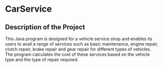# CarService
## Description of the Project
This Java program is designed for a vehicle service shop and enables its users to avail a range of services such as basic maintenance, engine repair, clutch repair, brake repair and gear repair for different types of vehicles. The program calculates the cost of these services based on the vehicle type and the type of repair required.
